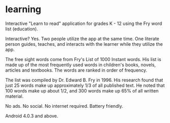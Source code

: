 learning
========

Interactive "Learn to read" application for grades K - 12 using the Fry word list (education).

Interactive?  Yes.  Two people utilize the app at the same time.  One literate person guides, teaches, and interacts with the learner while they utilize the app.

The free sight words come from Fry's List of 1000 Instant words. His list is made up of the most frequently used words in children's books, novels, articles and textbooks. The words are ranked in order of frequency.

The list was compiled by Dr. Edward B. Fry in 1996.  His research found that just 25 words make up approximately 1/3 of all published text. He noted that 100 words make up about 1/2, and 300 words make up 65% of all written material.

No ads.  No social.  No internet required.  Battery friendly.

Android 4.0.3 and above.
